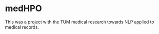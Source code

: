 medHPO
======

This was a project with the TUM medical research towards NLP applied to medical records.
